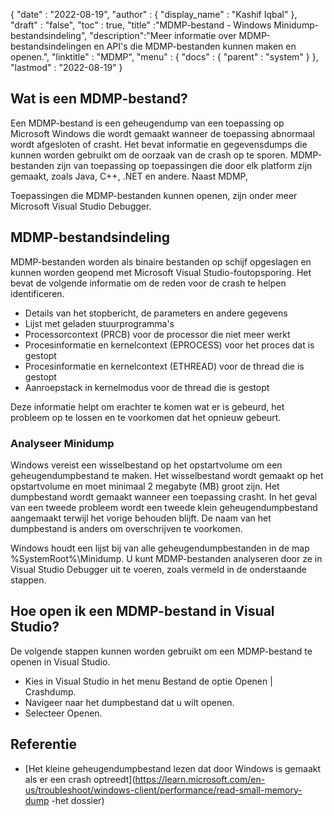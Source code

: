{
  "date" : "2022-08-19",
  "author" : {
    "display_name" : "Kashif Iqbal"
},
  "draft" : "false",
  "toc" : true,
  "title" :"MDMP-bestand - Windows Minidump-bestandsindeling",
  "description":"Meer informatie over MDMP-bestandsindelingen en API's die MDMP-bestanden kunnen maken en openen.",
  "linktitle" : "MDMP",
  "menu" : {
    "docs" : {
      "parent" : "system"
}
},
  "lastmod" : "2022-08-19"
}

## Wat is een MDMP-bestand?

Een MDMP-bestand is een geheugendump van een toepassing op Microsoft Windows die wordt gemaakt wanneer de toepassing abnormaal wordt afgesloten of crasht. Het bevat informatie en gegevensdumps die kunnen worden gebruikt om de oorzaak van de crash op te sporen. MDMP-bestanden zijn van toepassing op toepassingen die door elk platform zijn gemaakt, zoals Java, C++, .NET en andere. Naast MDMP,

Toepassingen die MDMP-bestanden kunnen openen, zijn onder meer Microsoft Visual Studio Debugger.

## MDMP-bestandsindeling

MDMP-bestanden worden als binaire bestanden op schijf opgeslagen en kunnen worden geopend met Microsoft Visual Studio-foutopsporing. Het bevat de volgende informatie om de reden voor de crash te helpen identificeren.

* Details van het stopbericht, de parameters en andere gegevens
* Lijst met geladen stuurprogramma's
* Processorcontext (PRCB) voor de processor die niet meer werkt
* Procesinformatie en kernelcontext (EPROCESS) voor het proces dat is gestopt
* Procesinformatie en kernelcontext (ETHREAD) voor de thread die is gestopt
* Aanroepstack in kernelmodus voor de thread die is gestopt

Deze informatie helpt om erachter te komen wat er is gebeurd, het probleem op te lossen en te voorkomen dat het opnieuw gebeurt.

### Analyseer Minidump

Windows vereist een wisselbestand op het opstartvolume om een geheugendumpbestand te maken. Het wisselbestand wordt gemaakt op het opstartvolume en moet minimaal 2 megabyte (MB) groot zijn. Het dumpbestand wordt gemaakt wanneer een toepassing crasht. In het geval van een tweede probleem wordt een tweede klein geheugendumpbestand aangemaakt terwijl het vorige behouden blijft. De naam van het dumpbestand is anders om overschrijven te voorkomen.

Windows houdt een lijst bij van alle geheugendumpbestanden in de map %SystemRoot%\Minidump. U kunt MDMP-bestanden analyseren door ze in Visual Studio Debugger uit te voeren, zoals vermeld in de onderstaande stappen.

## Hoe open ik een MDMP-bestand in Visual Studio?

De volgende stappen kunnen worden gebruikt om een MDMP-bestand te openen in Visual Studio.

* Kies in Visual Studio in het menu Bestand de optie Openen | Crashdump.
* Navigeer naar het dumpbestand dat u wilt openen.
* Selecteer Openen.

## Referentie

* [Het kleine geheugendumpbestand lezen dat door Windows is gemaakt als er een crash optreedt](https://learn.microsoft.com/en-us/troubleshoot/windows-client/performance/read-small-memory-dump -het dossier)


